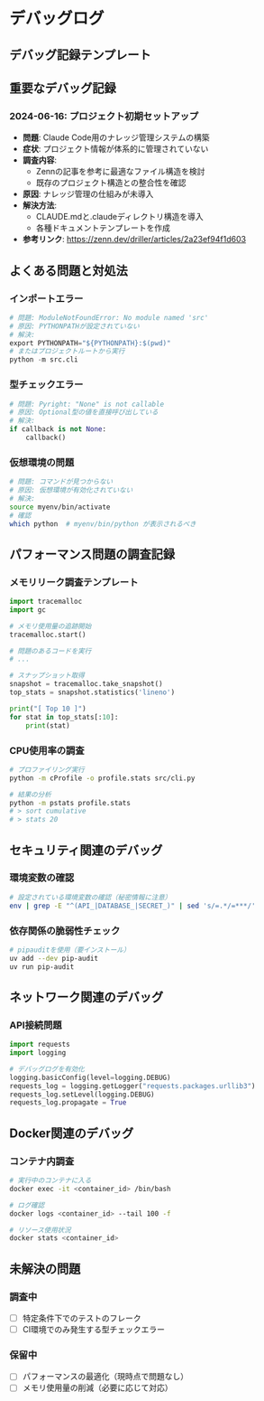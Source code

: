 # デバッグログ

## デバッグ記録テンプレート
<!--
日付: YYYY-MM-DD HH:MM
問題: 
症状: 
調査内容: 
原因: 
解決方法: 
参考リンク: 
-->

## 重要なデバッグ記録

### 2024-06-16: プロジェクト初期セットアップ
- **問題**: Claude Code用のナレッジ管理システムの構築
- **症状**: プロジェクト情報が体系的に管理されていない
- **調査内容**: 
  - Zennの記事を参考に最適なファイル構造を検討
  - 既存のプロジェクト構造との整合性を確認
- **原因**: ナレッジ管理の仕組みが未導入
- **解決方法**: 
  - CLAUDE.mdと.claudeディレクトリ構造を導入
  - 各種ドキュメントテンプレートを作成
- **参考リンク**: https://zenn.dev/driller/articles/2a23ef94f1d603

## よくある問題と対処法

### インポートエラー
```python
# 問題: ModuleNotFoundError: No module named 'src'
# 原因: PYTHONPATHが設定されていない
# 解決:
export PYTHONPATH="${PYTHONPATH}:$(pwd)"
# またはプロジェクトルートから実行
python -m src.cli
```

### 型チェックエラー
```python
# 問題: Pyright: "None" is not callable
# 原因: Optional型の値を直接呼び出している
# 解決:
if callback is not None:
    callback()
```

### 仮想環境の問題
```bash
# 問題: コマンドが見つからない
# 原因: 仮想環境が有効化されていない
# 解決:
source myenv/bin/activate
# 確認
which python  # myenv/bin/python が表示されるべき
```

## パフォーマンス問題の調査記録

### メモリリーク調査テンプレート
```python
import tracemalloc
import gc

# メモリ使用量の追跡開始
tracemalloc.start()

# 問題のあるコードを実行
# ...

# スナップショット取得
snapshot = tracemalloc.take_snapshot()
top_stats = snapshot.statistics('lineno')

print("[ Top 10 ]")
for stat in top_stats[:10]:
    print(stat)
```

### CPU使用率の調査
```bash
# プロファイリング実行
python -m cProfile -o profile.stats src/cli.py

# 結果の分析
python -m pstats profile.stats
# > sort cumulative
# > stats 20
```

## セキュリティ関連のデバッグ

### 環境変数の確認
```bash
# 設定されている環境変数の確認（秘密情報に注意）
env | grep -E "^(API_|DATABASE_|SECRET_)" | sed 's/=.*/=***/'
```

### 依存関係の脆弱性チェック
```bash
# pipauditを使用（要インストール）
uv add --dev pip-audit
uv run pip-audit
```

## ネットワーク関連のデバッグ

### API接続問題
```python
import requests
import logging

# デバッグログを有効化
logging.basicConfig(level=logging.DEBUG)
requests_log = logging.getLogger("requests.packages.urllib3")
requests_log.setLevel(logging.DEBUG)
requests_log.propagate = True
```

## Docker関連のデバッグ

### コンテナ内調査
```bash
# 実行中のコンテナに入る
docker exec -it <container_id> /bin/bash

# ログ確認
docker logs <container_id> --tail 100 -f

# リソース使用状況
docker stats <container_id>
```

## 未解決の問題

### 調査中
- [ ] 特定条件下でのテストのフレーク
- [ ] CI環境でのみ発生する型チェックエラー

### 保留中
- [ ] パフォーマンスの最適化（現時点で問題なし）
- [ ] メモリ使用量の削減（必要に応じて対応）